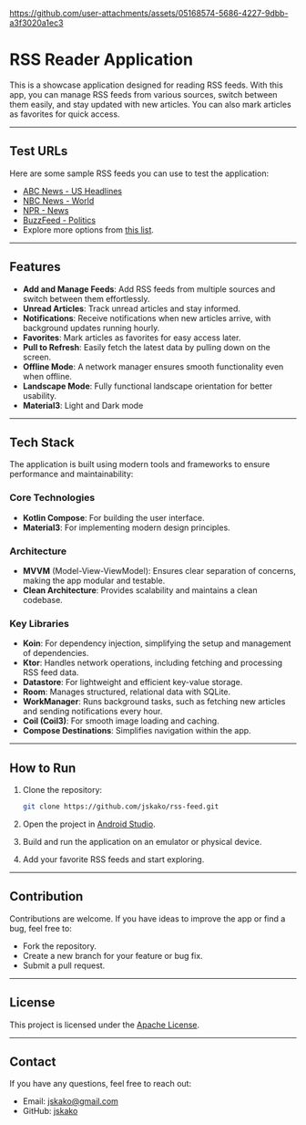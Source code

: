 
https://github.com/user-attachments/assets/05168574-5686-4227-9dbb-a3f3020a1ec3

# RSS Reader Application

This is a showcase application designed for reading RSS feeds. With this app, you can manage RSS
feeds from various sources, switch between them easily, and stay updated with new articles. You can
also mark articles as favorites for quick access.

---

## Test URLs

Here are some sample RSS feeds you can use to test the application:

- [ABC News - US Headlines](https://abcnews.go.com/abcnews/usheadlines)
- [NBC News - World](https://feeds.nbcnews.com/nbcnews/public/world)
- [NPR - News](https://feeds.npr.org/1003/rss.xml)
- [BuzzFeed - Politics](https://www.buzzfeed.com/politics.xml)
- Explore more options
  from [this list](https://about.fb.com/wp-content/uploads/2016/05/rss-urls-1.pdf).

---

## Features

- **Add and Manage Feeds**: Add RSS feeds from multiple sources and switch between them
  effortlessly.
- **Unread Articles**: Track unread articles and stay informed.
- **Notifications**: Receive notifications when new articles arrive, with background updates running
  hourly.
- **Favorites**: Mark articles as favorites for easy access later.
- **Pull to Refresh**: Easily fetch the latest data by pulling down on the screen.
- **Offline Mode**: A network manager ensures smooth functionality even when offline.
- **Landscape Mode**: Fully functional landscape orientation for better usability.
- **Material3**: Light and Dark mode

---

## Tech Stack

The application is built using modern tools and frameworks to ensure performance and
maintainability:

### Core Technologies

- **Kotlin Compose**: For building the user interface.
- **Material3**: For implementing modern design principles.

### Architecture

- **MVVM** (Model-View-ViewModel): Ensures clear separation of concerns, making the app modular and
  testable.
- **Clean Architecture**: Provides scalability and maintains a clean codebase.

### Key Libraries

- **Koin**: For dependency injection, simplifying the setup and management of dependencies.
- **Ktor**: Handles network operations, including fetching and processing RSS feed data.
- **Datastore**: For lightweight and efficient key-value storage.
- **Room**: Manages structured, relational data with SQLite.
- **WorkManager**: Runs background tasks, such as fetching new articles and sending notifications
  every hour.
- **Coil (Coil3)**: For smooth image loading and caching.
- **Compose Destinations**: Simplifies navigation within the app.

---

## How to Run

1. Clone the repository:
   ```bash
   git clone https://github.com/jskako/rss-feed.git
   ```

2. Open the project in [Android Studio](https://developer.android.com/studio).

3. Build and run the application on an emulator or physical device.

4. Add your favorite RSS feeds and start exploring.

---

## Contribution

Contributions are welcome. If you have ideas to improve the app or find a bug, feel free to:

- Fork the repository.
- Create a new branch for your feature or bug fix.
- Submit a pull request.

---

## License

This project is licensed under the [Apache License](LICENSE).

---

## Contact

If you have any questions, feel free to reach out:

- Email: jskako@gmail.com
- GitHub: [jskako](https://github.com/jskako)
